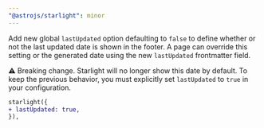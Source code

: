 ```yaml
---
"@astrojs/starlight": minor
---
```


Add new global `lastUpdated` option defaulting to `false` to define whether or not the last updated date is shown in the footer. A page can override this setting or the generated date using the new `lastUpdated` frontmatter field.

⚠️ Breaking change. Starlight will no longer show this date by default. To keep the previous behavior, you must explicitly set `lastUpdated` to `true` in your configuration.

```diff
starlight({
+ lastUpdated: true,
}),
```
